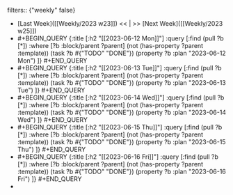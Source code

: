 filters:: {"weekly" false}

- [Last Week]([[Weekly/2023 w23]]) << | >> [Next Week]([[Weekly/2023 w25]])
- #+BEGIN_QUERY
  {:title [:h2 "[[2023-06-12 Mon]]"]
   :query [:find (pull ?b [*])
       :where
       [?b :block/parent ?parent]
       (not (has-property ?parent :template))
       (task ?b #{"TODO" "DONE"})
       (property ?b :plan "2023-06-12 Mon")
  ]}
  #+END_QUERY
- #+BEGIN_QUERY
  {:title [:h2 "[[2023-06-13 Tue]]"]
   :query [:find (pull ?b [*])
       :where
       [?b :block/parent ?parent]
       (not (has-property ?parent :template))
       (task ?b #{"TODO" "DONE"})
       (property ?b :plan "2023-06-13 Tue")
  ]}
  #+END_QUERY
- #+BEGIN_QUERY
  {:title [:h2 "[[2023-06-14 Wed]]"]
   :query [:find (pull ?b [*])
       :where
       [?b :block/parent ?parent]
       (not (has-property ?parent :template))
       (task ?b #{"TODO" "DONE"})
       (property ?b :plan "2023-06-14 Wed")
  ]}
  #+END_QUERY
- #+BEGIN_QUERY
  {:title [:h2 "[[2023-06-15 Thu]]"]
   :query [:find (pull ?b [*])
       :where
       [?b :block/parent ?parent]
       (not (has-property ?parent :template))
       (task ?b #{"TODO" "DONE"})
       (property ?b :plan "2023-06-15 Thu")
  ]}
  #+END_QUERY
- #+BEGIN_QUERY
  {:title [:h2 "[[2023-06-16 Fri]]"]
   :query [:find (pull ?b [*])
       :where
       [?b :block/parent ?parent]
       (not (has-property ?parent :template))
       (task ?b #{"TODO" "DONE"})
       (property ?b :plan "2023-06-16 Fri")
  ]}
  #+END_QUERY
-
